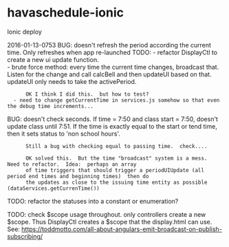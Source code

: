 # havaschedule-ionic
Ionic deploy

2016-01-13-0753
  BUG:  doesn't refresh the period according the current time.  Only refreshes when app re-launched
    TODO:
      - refactor DisplayCtl to create a new ui update function.  
      - brute force method:  every time the current time changes, broadcast that.  Listen for the change and
          call calcBell and then updateUI based on that.  updateUI only needs to take the activePeriod.

          OK I think I did this.  but how to test?
      - need to change getCurrentTime in services.js somehow so that even the debug time increments...

  BUG:  doesn't check seconds.  If time = 7:50 and class start = 7:50, doesn't update class until 7:51.  If
        the time is exactly equal to the start or tend time, then it sets status to 'non school hours'.

          Still a bug with checking equal to passing time.  check....

          OK solved this.  But the time "broadcast" system is a mess.  Need to refactor.  Idea:  perhaps an array
          of time triggers that should trigger a periodUIUpdate (all period end times and beginning times)  then do
          the updates as close to the issuing time entity as possible (dataServices.getCurrenTime())


  TODO:  refactor the statuses into a constant or enumeration?

  TODO:   check $scope usage throughout.  only controllers create a new $scope.  Thus DisplayCtl creates
          a $scope that the display.html can use.  
          See:  https://toddmotto.com/all-about-angulars-emit-broadcast-on-publish-subscribing/
